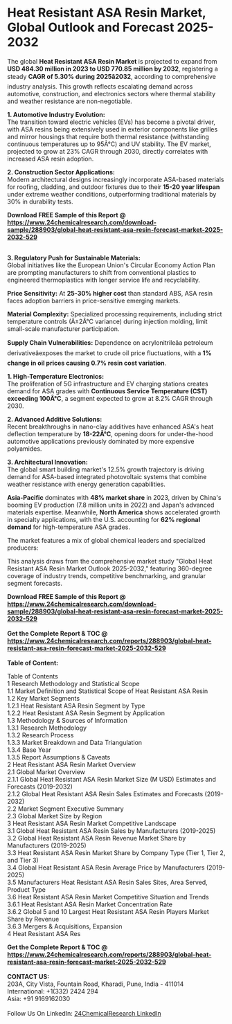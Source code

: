 <h1>Heat Resistant ASA Resin Market, Global Outlook and Forecast 2025-2032</h1><p>The global <strong>Heat Resistant ASA Resin Market</strong> is projected to expand from <strong>USD 484.30 million in 2023 to USD 770.85 million by 2032</strong>, registering a steady <strong>CAGR of 5.30% during 2025â2032</strong>, according to comprehensive industry analysis. This growth reflects escalating demand across automotive, construction, and electronics sectors where thermal stability and weather resistance are non-negotiable.</p><p><strong>1. Automotive Industry Evolution:</strong><br>
The transition toward electric vehicles (EVs) has become a pivotal driver, with ASA resins being extensively used in exterior components like grilles and mirror housings that require both thermal resistance (withstanding continuous temperatures up to 95Â°C) and UV stability. The EV market, projected to grow at 23% CAGR through 2030, directly correlates with increased ASA resin adoption.</p><p><strong>2. Construction Sector Applications:</strong><br>
Modern architectural designs increasingly incorporate ASA-based materials for roofing, cladding, and outdoor fixtures due to their <strong>15-20 year lifespan</strong> under extreme weather conditions, outperforming traditional materials by 30% in durability tests.</p><div><b>Download FREE Sample of this Report @ 
            <a href="https://www.24chemicalresearch.com/download-sample/288903/global-heat-resistant-asa-resin-forecast-market-2025-2032-529">
            https://www.24chemicalresearch.com/download-sample/288903/global-heat-resistant-asa-resin-forecast-market-2025-2032-529</a></b></div><br><p><strong>3. Regulatory Push for Sustainable Materials:</strong><br>
Global initiatives like the European Union's Circular Economy Action Plan are prompting manufacturers to shift from conventional plastics to engineered thermoplastics with longer service life and recyclability.</p><p><strong>Price Sensitivity:</strong> At <strong>25-30% higher cost</strong> than standard ABS, ASA resin faces adoption barriers in price-sensitive emerging markets.</p><p><strong>Material Complexity:</strong> Specialized processing requirements, including strict temperature controls (Â±2Â°C variance) during injection molding, limit small-scale manufacturer participation.</p><p><strong>Supply Chain Vulnerabilities:</strong> Dependence on acrylonitrileâa petroleum derivativeâexposes the market to crude oil price fluctuations, with a <strong>1% change in oil prices causing 0.7% resin cost variation</strong>.</p><p><strong>1. High-Temperature Electronics:</strong><br>
The proliferation of 5G infrastructure and EV charging stations creates demand for ASA grades with <strong>Continuous Service Temperature (CST) exceeding 100Â°C</strong>, a segment expected to grow at 8.2% CAGR through 2030.</p><p><strong>2. Advanced Additive Solutions:</strong><br>
Recent breakthroughs in nano-clay additives have enhanced ASA's heat deflection temperature by <strong>18-22Â°C</strong>, opening doors for under-the-hood automotive applications previously dominated by more expensive polyamides.</p><p><strong>3. Architectural Innovation:</strong><br>
The global smart building market's 12.5% growth trajectory is driving demand for ASA-based integrated photovoltaic systems that combine weather resistance with energy generation capabilities.</p><p><strong>Asia-Pacific</strong> dominates with <strong>48% market share</strong> in 2023, driven by China's booming EV production (7.8 million units in 2022) and Japan's advanced materials expertise. Meanwhile, <strong>North America</strong> shows accelerated growth in specialty applications, with the U.S. accounting for <strong>62% regional demand</strong> for high-temperature ASA grades.</p><p>The market features a mix of global chemical leaders and specialized producers:</p><p>This analysis draws from the comprehensive market study "Global Heat Resistant ASA Resin Market Outlook 2025-2032," featuring 360-degree coverage of industry trends, competitive benchmarking, and granular segment forecasts.</p><div><b>Download FREE Sample of this Report @ 
            <a href="https://www.24chemicalresearch.com/download-sample/288903/global-heat-resistant-asa-resin-forecast-market-2025-2032-529">
            https://www.24chemicalresearch.com/download-sample/288903/global-heat-resistant-asa-resin-forecast-market-2025-2032-529</a></b></div><br><div><b>Get the Complete Report & TOC @ 
            <a href="https://www.24chemicalresearch.com/reports/288903/global-heat-resistant-asa-resin-forecast-market-2025-2032-529">
            https://www.24chemicalresearch.com/reports/288903/global-heat-resistant-asa-resin-forecast-market-2025-2032-529</a></b></div><br>
            <b>Table of Content:</b><p>Table of Contents<br />
1 Research Methodology and Statistical Scope<br />
1.1 Market Definition and Statistical Scope of Heat Resistant ASA Resin<br />
1.2 Key Market Segments<br />
1.2.1 Heat Resistant ASA Resin Segment by Type<br />
1.2.2 Heat Resistant ASA Resin Segment by Application<br />
1.3 Methodology & Sources of Information<br />
1.3.1 Research Methodology<br />
1.3.2 Research Process<br />
1.3.3 Market Breakdown and Data Triangulation<br />
1.3.4 Base Year<br />
1.3.5 Report Assumptions & Caveats<br />
2 Heat Resistant ASA Resin Market Overview<br />
2.1 Global Market Overview<br />
2.1.1 Global Heat Resistant ASA Resin Market Size (M USD) Estimates and Forecasts (2019-2032)<br />
2.1.2 Global Heat Resistant ASA Resin Sales Estimates and Forecasts (2019-2032)<br />
2.2 Market Segment Executive Summary<br />
2.3 Global Market Size by Region<br />
3 Heat Resistant ASA Resin Market Competitive Landscape<br />
3.1 Global Heat Resistant ASA Resin Sales by Manufacturers (2019-2025)<br />
3.2 Global Heat Resistant ASA Resin Revenue Market Share by Manufacturers (2019-2025)<br />
3.3 Heat Resistant ASA Resin Market Share by Company Type (Tier 1, Tier 2, and Tier 3)<br />
3.4 Global Heat Resistant ASA Resin Average Price by Manufacturers (2019-2025)<br />
3.5 Manufacturers Heat Resistant ASA Resin Sales Sites, Area Served, Product Type<br />
3.6 Heat Resistant ASA Resin Market Competitive Situation and Trends<br />
3.6.1 Heat Resistant ASA Resin Market Concentration Rate<br />
3.6.2 Global 5 and 10 Largest Heat Resistant ASA Resin Players Market Share by Revenue<br />
3.6.3 Mergers & Acquisitions, Expansion<br />
4 Heat Resistant ASA Res</p><div><b>Get the Complete Report & TOC @ 
            <a href="https://www.24chemicalresearch.com/reports/288903/global-heat-resistant-asa-resin-forecast-market-2025-2032-529">
            https://www.24chemicalresearch.com/reports/288903/global-heat-resistant-asa-resin-forecast-market-2025-2032-529</a></b></div><br><b>CONTACT US:</b><br>
            203A, City Vista, Fountain Road, Kharadi, Pune, India - 411014<br>
            International: +1(332) 2424 294<br>
            Asia: +91 9169162030 <br><br>
            Follow Us On LinkedIn: <a href="https://www.linkedin.com/company/24chemicalresearch/">24ChemicalResearch LinkedIn</a>